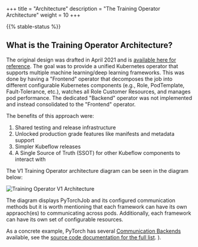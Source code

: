 +++
title = "Architecture"
description = "The Training Operator Architecture"
weight = 10
+++

{{% stable-status %}}

## What is the Training Operator Architecture?

The original design was drafted in April 2021 and is [available here for reference](https://docs.google.com/document/d/1x1JPDQfDMIbnoQRftDH1IzGU0qvHGSU4W6Jl4rJLPhI/).
The goal was to provide a unified Kubernetes operator that supports multiple
machine learning/deep learning frameworks. This was done by having a "Frontend"
operator that decomposes the job into different configurable Kubernetes
components (e.g., Role, PodTemplate, Fault-Tolerance, etc.),
watches all Role Customer Resources, and manages pod performance.
The dedicated "Backend" operator was not implemented and instead
consolidated to the "Frontend" operator.

The benefits of this approach were:
1. Shared testing and release infrastructure
2. Unlocked production grade features like manifests and metadata support
3. Simpler Kubeflow releases
4. A Single Source of Truth (SSOT) for other Kubeflow components to interact with

The V1 Training Operator architecture diagram can be seen in the diagram below:

<img src="/docs/components/training/images/training-operator-v1-architecture.drawio.svg"
  alt="Training Operator V1 Architecture"
  class="mt-3 mb-3">

The diagram displays PyTorchJob and its configured communication methods but it
is worth mentioning that each framework can have its own appraoch(es) to
communicating across pods. Additionally, each framework can have its own set of
configurable resources.

As a concrete example, PyTorch has several
[Communication Backends](https://pytorch.org/docs/stable/distributed.html#torch.distributed.init_process_group)
available, see the [source code documentation for the full list](https://pytorch.org/docs/stable/distributed.html#torch.distributed.init_process_group).
).
